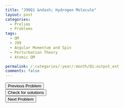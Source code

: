 ```yaml
---
title: "J99Q1 &ndash; Hydrogen Molecule"
layout: post
categories:
  - Prelims
  - Problems
tags:
  - QM
  - J99
  - Angular Momentum and Spin
  - Perturbation Theory
  - Atomic QM

permalink: /:categories/:year/:month/Q1:output_ext
comments: false
---
```

<object data="1999J1Q.pdf" type="application/pdf" width="100%" height="500"></object>

<div class='navbar'>
	<div float='left'><button onclick="window.location='E3.html'" >Previous Problem</button></div>
	<div float='center'><button onclick="window.location='https://princetonprelim.com/prelim/2/'">Check for solutions</button></div>
	<div float='right'><button onclick="window.location='Q2.html'" > Next Problem</button></div>
</div>
